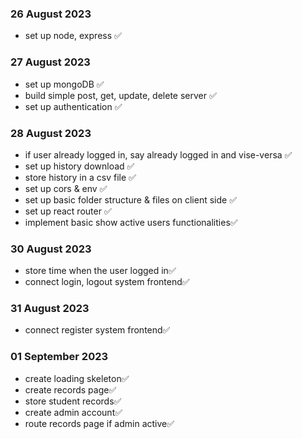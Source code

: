 ### 26 August 2023

- set up node, express ✅

### 27 August 2023

- set up mongoDB ✅
- build simple post, get, update, delete server ✅
- set up authentication ✅

### 28 August 2023

- if user already logged in, say already logged in and vise-versa ✅
- set up history download ✅
- store history in a csv file ✅
- set up cors & env ✅
- set up basic folder structure & files on client side ✅
- set up react router ✅
- implement basic show active users functionalities✅

### 30 August 2023

- store time when the user logged in✅
- connect login, logout system frontend✅

### 31 August 2023

- connect register system frontend✅

### 01 September 2023

- create loading skeleton✅
- create records page✅
- store student records✅
- create admin account✅
- route records page if admin active✅
